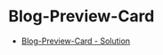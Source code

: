 ﻿# Blog-Preview-Card
 - [Blog-Preview-Card - Solution](https://melaniecrzx.github.io/Blog-Review-Card/)
